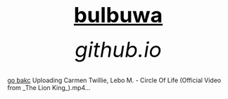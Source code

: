 <html>
 <head>
   <title>wow</title>
 </head>
  <body bg-colour="blue">
        <center><h1><font size="120"><font color="black"><u>bulbuwa</u></font></font></h1></center>
	<center><h6><font size="10"><font color="black">github.io</font></font></h6></center>
	  <a href=" https://bulbuwad.github.io/github.io./">go bakc</a>
  </body>
</html>
Uploading Carmen Twillie, Lebo M. - Circle Of Life (Official Video from _The Lion King_).mp4…
